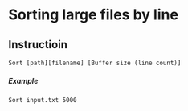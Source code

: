 # Sorting large files by line
## Instructioin
    Sort [path][filename] [Buffer size (line count)]
##### Example
    Sort input.txt 5000